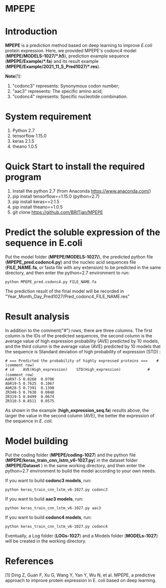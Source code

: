 # MPEPE

Introduction
====
**MPEPE** is a prediction method based on deep learning to improve _E.coli_ protein expression. Here, we provided MPEPE's codonc4 model (**MPEPE/MODELS-1027/*.h5**), prediction example sequence (**MPEPE/Example/*.fa**) and its result example (**MPEPE/Example/2021_11_5_Pred1027/*.res**).

**Note**[1]:
1. "codonc3" represents: Synonymous codon number;
2. "aac3" represents: The specific amino acid;
3. "codonc4" represents: Specific nucleotide combination.

System requirement
=====
1. Python 2.7
2. tensorflow 1.15.0
3. keras 2.1.5
4. theano 1.0.5

Quick Start to install the required program
=====
1. Install the python 2.7 (from Anaconda https://www.anaconda.com/)
2. pip install tensorflow==1.15.0 (python=2.7)
3. pip install keras==2.1.5
4. pip install theano==1.0.5
5. git clone https://github.com/BRITian/MPEPE

Predict the soluble expression of the sequence in E.coli 
====
Put the model folder (**MPEPE/MODELS-1027/**), the predicted python file (**MPEPE_pred.codonc4.py**) and the nucleic acid sequences file (**FILE_NAME.fa**, or fasta file with any extension) to be predicted in the same directory, and then enter the python=2.7 environment to run:

	python MPEPE_pred.codonc4.py FILE_NAME.fa

The prediction result of the final model will be recorded in "Year_Month_Day_Pred1027/Pred_codonc4_FILE_NAME.res" 

Result analysis 
====
In addition to the comment("#") rows, there are three columns. The first column is the IDs of the predicted sequences, the second column is the average value of high expression probability (AVE) predicted by 10 models, and the third column is the average value (AVE) predicted by 10 models that the sequence is Standard deviation of high probability of expression (STD) :

	# === Predicted the probability of highly expressed proteins ===	# (comment row)
	# id	AVE(High_expression)	STD(High_expression)			# (comment row）
	AaR97-5	0.8260	0.0706
	AbR19-5	0.7625	0.1067
	AbR28-5	0.7391	0.1390
	ZR348-5	0.7630	0.0840
	ZR319-5	0.8499	0.0674
	ZR310-5	0.8511	0.0575

As shown in the example (**high_expression_seq.fa**) results above, the larger the value in the second column (AVE), the better the expression of the sequence in _E. coli_. 

Model building
====
Put the coding folder (**MPEPE/coding-1027**) and the python file (**MPEPE/keras_train_cnn_lstm_v6-1027.py**) in the dataset folder (**MPEPE/Dataset** ) in the same working directory, and then enter the python=2.7 environment to build the model according to your own needs.

If you want to build **codonc3 models**, run: 

	python keras_train_cnn_lstm_v6-1027.py codonc3

If you want to build **aac3 models**, run: 

	python keras_train_cnn_lstm_v6-1027.py aac3

If you want to build **codonc4 models**, run: 

	python keras_train_cnn_lstm_v6-1027.py codonc4

Eventually, a Log folder (**LOGs-1027**) and a Models folder (**MODELs-1027**) will be created in the working directory. 

References
====
  [1] Ding Z, Guan F, Xu G, Wang Y, Yan Y, Wu N, et al. MPEPE, a predictive approach to improve protein expression in E. coli based on deep learning.

